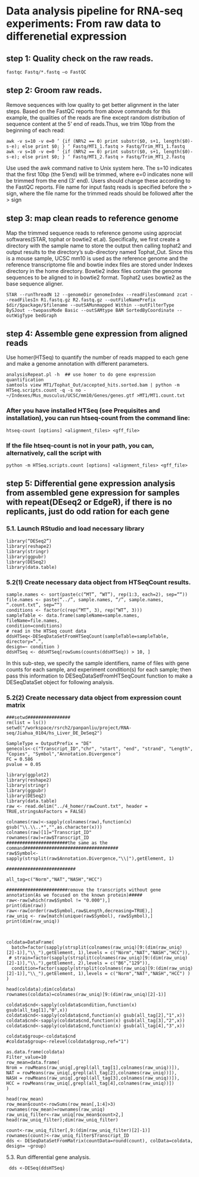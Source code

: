 # Data analysis pipeline for RNA-seq experiments: From raw data to differenetial expression


## step 1: Quality check on the raw reads.
```
fastqc Fastq/*.fastq –o FastQC
```

## step 2:  Groom raw reads.

Remove sequences with low quality to get better alignment in the later steps. Based on the FastQC reports from above commands for this example,
the qualities of the reads are fine except random distribution of sequence content at the 5’ end of reads.Thus, we trim 10bp from the beginning of each read: 
```
awk -v s=10 -v e=0 ‘ {if (NR%2 == 0) print substr($0, s+1, length($0)-s-e); else print $0; } ‘ Fastq/MT1_1.fastq > Fastq/Trim_MT1_1.fastq
awk -v s=10 -v e=0 ‘ {if (NR%2 == 0) print substr($0, s+1, length($0)-s-e); else print $0; } ‘ Fastq/MT1_2.fastq > Fastq/Trim_MT1_2.fastq
```
Use used the awk command native to Unix system here. The s=10 indicates that the first 10bp (the 5’end) will be trimmed, where e=0 indicates none will be trimmed 
from the end (3’ end). Users should change these according to the FastQC reports. File name for input fastq reads is specified before the > sign, where the file 
name for the trimmed reads should be followed after the > sign

## step 3: map clean reads to reference genome
Map the trimmed sequence reads to reference genome using approciat softwares(STAR, tophat or bowtie2 et.al). Specifically, we first create a directory with the sample name to store the output then calling tophat2 and output results to the directory’s sub-directory named Tophat_Out. Since this is a mouse sample, UCSC mm10 is used as the reference genome and the reference transcriptome file and bowtie index files are stored under Indexes directory in the home directory. Bowtie2 index files contain the genome sequences to be aligned to in bowtie2 format. Tophat2 uses bowtie2 as the base sequence aligner.
```
STAR --runThreadN 12 --genomeDir genomeIndex --readFilesCommand zcat --readFilesIn R1.fastq.gz R2.fastq.gz --outFileNamePrefix $dir/$package/$filename --outSAMunmapped Within --outFilterType BySJout --twopassMode Basic --outSAMtype BAM SortedByCoordinate --outWigType bedGraph
```
## step 4: Assemble gene expression from aligned reads

Use homer(HTSeq) to quantify the number of reads mapped to each gene and make a genome annotation with different parameters.

```
analysisRepeat.pl -h  ## use homer to do gene expression quantification
samtools view MT1/Tophat_Out/accepted_hits.sorted.bam | python -m
HTSeq.scripts.count -q -s no - ~/Indexes/Mus_musculus/UCSC/mm10/Genes/genes.gtf >MT1/MT1.count.txt
```
### After you have installed HTSeq (see Prequisites and installation), you can run htseq-count from the command line:
```
htseq-count [options] <alignment_files> <gff_file>
```
### If the file htseq-count is not in your path, you can, alternatively, call the script with

```
python -m HTSeq.scripts.count [options] <alignment_files> <gff_file>
```
## step 5: Differential gene expression analysis from assembled gene expression for samples with repeat(DEseq2 or EdgeR), if there is no replicants, just do odd ration for each gene

### 5.1. Launch RStudio and load necessary library
```
library(“DESeq2”)
library(reshape2)
library(stringr)
library(ggpubr)
library(DESeq2)
library(data.table)
```
### 5.2(1) Create necessary data object from HTSeqCount results.

```
sample.names <- sort(paste(c(“MT”, “WT”), rep(1:3, each=2), sep=““))
file.names <- paste(“../”, sample.names, “/”, sample.names, “.count.txt”, sep=““)
conditions <- factor(c(rep(“MT”, 3), rep(“WT”, 3)))
sampleTable <- data.frame(sampleName=sample.names,
fileName=file.names,
condition=conditions)
# read in the HTSeq count data 
ddsHTSeq<-DESeqDataSetFromHTSeqCount(sampleTable=sampleTable, directory=“.”, 
design=~ condition )
ddsHTSeq <- ddsHTSeq[rowSums(counts(ddsHTSeq)) > 10, ]
```
In this sub-step, we specify the sample identifiers, name of files with gene counts for each sample, and experiment condition(s) for each sample; then pass this information to DESeqDataSetFromHTSeqCount function to make a DESeqDataSet object for following analysis.

### 5.2(2) Create necessary data object from expression count matrix
```
###setwd################
rm(list = ls())
setwd("/workspace/rsrch2/panpanliu/project/RNA-seq/Jiahua_0104/hs_Liver_DE_DeSeq2")

SampleType = OutputPrefix = "DE"
genecols<-c("Transcript_ID","chr", "start", "end", "strand", "Length", "Copies", "Symbol","Annotation.Divergence")
FC = 0.586
pvalue = 0.05

library(ggplot2)
library(reshape2)
library(stringr)
library(ggpubr)
library(DESeq2)
library(data.table)
raw <- read.delim("../4_homer/rawCount.txt", header = TRUE,stringsAsFactors = FALSE)

colnames(raw)<-sapply(colnames(raw),function(x) gsub("\\.\\..*","",as.character(x)))
colnames(raw)[1]="Transcript_ID"
rownames(raw)=raw$Transcript_ID
#######################the same as the command###################################
raw$Symbol<-sapply(strsplit(raw$Annotation.Divergence,"\\|"),getElement, 1)

##########################

all_tag=c("Norm","NAT","NASH","HCC")

#######################remove the transcripts without gene annotation(As we focused on the known protein)#####
raw<-raw[which(raw$Symbol != "0.000"),]
print(dim(raw))
raw<-raw[order(raw$Symbol,raw$Length,decreasing=TRUE),]
raw_uniq <- raw[match(unique(raw$Symbol), raw$Symbol),]
print(dim(raw_uniq))



coldata=DataFrame(
  batch=factor(sapply(strsplit(colnames(raw_uniq)[9:(dim(raw_uniq)[2]-1)],"\\_"),getElement, 1),levels = c("Norm","NAT","NASH","HCC")),
 # strain=factor(sapply(strsplit(colnames(raw_uniq)[9:(dim(raw_uniq)[2]-1)],"\\."),getElement, 2),levels = c("B6","129")),
  condition=factor(sapply(strsplit(colnames(raw_uniq)[9:(dim(raw_uniq)[2]-1)],"\\_"),getElement, 1),levels = c("Norm","NAT","NASH","HCC") )
)

head(coldata);dim(coldata)
rownames(coldata)=colnames(raw_uniq)[9:(dim(raw_uniq)[2]-1)]

coldata$cnd<-sapply(coldata$condition,function(x) gsub(all_tag[1],"0",x))
coldata$cnd<-sapply(coldata$cnd,function(x) gsub(all_tag[2],"1",x))
coldata$cnd<-sapply(coldata$cnd,function(x) gsub(all_tag[3],"2",x))
coldata$cnd<-sapply(coldata$cnd,function(x) gsub(all_tag[4],"3",x))

coldata$group<-coldata$cnd
#coldata$group<-relevel(coldata$group,ref="1")

as.data.frame(coldata)
Filter_value=10
row_mean=data.frame(
Nrom = rowMeans(raw_uniq[,grepl(all_tag[1],colnames(raw_uniq))]),
NAT = rowMeans(raw_uniq[,grepl(all_tag[2],colnames(raw_uniq))]),
NASH = rowMeans(raw_uniq[,grepl(all_tag[3],colnames(raw_uniq))]),
HCC = rowMeans(raw_uniq[,grepl(all_tag[4],colnames(raw_uniq))])
)

head(row_mean)
row_mean$count<-rowSums(row_mean[,1:4]>3)
rownames(row_mean)=rownames(raw_uniq)
raw_uniq_filter<-raw_uniq[row_mean$count>2,]
head(raw_uniq_filter);dim(raw_uniq_filter)

count<-raw_uniq_filter[,9:(dim(raw_uniq_filter)[2]-1)]
rownames(count)<-raw_uniq_filter$Transcript_ID
dds <- DESeqDataSetFromMatrix(countData=round(count), colData=coldata, design= ~group)

```



5.3. Run differential gene analysis.
```
 dds <-DESeq(ddsHTSeq)



